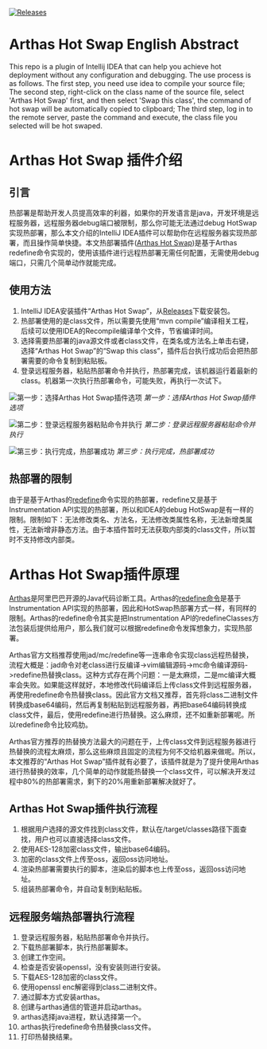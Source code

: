 [![Releases](https://img.shields.io/github/release/etcd-io/etcd/all.svg?style=flat-square)](https://github.com/xxxtai/ArthasHotSwap/releases)
# Arthas Hot Swap English Abstract
This repo is a plugin of Intellij IDEA that can help you achieve hot deployment without any configuration and debugging. The use process is as follows. The first step, you need use idea to compile your source file; The second step, right-click on the class name of the source file, select 'Arthas Hot Swap' first, and then select 'Swap this class', the command of hot swap will be automatically copied to clipboard; The third step, log in to the remote server, paste the command and execute, the class file you selected will be hot swaped.

# Arthas Hot Swap 插件介绍
## 引言
热部署是帮助开发人员提高效率的利器，如果你的开发语言是java，开发环境是远程服务器，远程服务器debug端口被限制，那么你可能无法通过debug HotSwap实现热部署，那么本文介绍的IntelliJ IDEA插件可以帮助你在远程服务器实现热部署，而且操作简单快捷。本文热部署插件([Arthas Hot Swap](https://github.com/xxxtai/ArthasHotSwap))是基于Arthas redefine命令实现的，使用该插件进行远程热部署无需任何配置，无需使用debug端口，只需几个简单动作就能完成。
## 使用方法
1. IntelliJ IDEA安装插件“Arthas Hot Swap”，从[Releases](https://github.com/xxxtai/ArthasHotSwap/releases)下载安装包。
2. 热部署使用的是class文件，所以需要先使用“mvn compile”编译相关工程，后续可以使用IDEA的Recompile编译单个文件，节省编译时间。
3. 选择需要热部署的java源文件或者class文件，在类名或方法名上单击右键，选择“Arthas Hot Swap”的“Swap this class”，插件后台执行成功后会把热部署需要的命令复制到粘贴板。
4. 登录远程服务器，粘贴热部署命令并执行，热部署完成，该机器运行着最新的class。机器第一次执行热部署命令，可能失败，再执行一次试下。

![第一步：选择Arthas Hot Swap插件选项](https://ata2-img.oss-cn-zhangjiakou.aliyuncs.com/b47d34513f1d4c53f4fd309464ef37b7.jpg)
*第一步：选择Arthas Hot Swap插件选项*

![第二步：登录远程服务器粘贴命令并执行](https://ata2-img.oss-cn-zhangjiakou.aliyuncs.com/cb7c29f73c18e591a8f41b5e96604aa2.jpg)
*第二步：登录远程服务器粘贴命令并执行*
  
![第三步：执行完成，热部署成功](https://ata2-img.oss-cn-zhangjiakou.aliyuncs.com/ff42a488e0a3c2c7aee5e0d1874fadea.png)
*第三步：执行完成，热部署成功*

## 热部署的限制
由于是基于Arthas的[redefine](https://alibaba.github.io/arthas/redefine.html)命令实现的热部署，redefine又是基于Instrumentation API实现的热部署，所以和IDEA的debug HotSwap是有一样的限制。限制如下：无法修改类名、方法名，无法修改类属性名称，无法新增类属性，无法新增非静态方法。由于本插件暂时无法获取内部类的class文件，所以暂时不支持修改内部类。

# Arthas Hot Swap插件原理
[Arthas](https://github.com/alibaba/arthas)是阿里巴巴开源的Java代码诊断工具。Arthas的[redefine命令](https://alibaba.github.io/arthas/redefine.html)是基于Instrumentation API实现的热部署，因此和HotSwap热部署方式一样，有同样的限制。Arthas的redefine命令其实是把Instrumentation API的redefineClasses方法包装后提供给用户，那么我们就可以根据redefine命令发挥想象力，实现热部署。

Arthas官方文档推荐使用jad/mc/redefine等一连串命令实现class远程热替换，流程大概是：jad命令对老class进行反编译->vim编辑源码->mc命令编译源码->redefine热替换class。这种方式存在两个问题：一是太麻烦，二是mc编译大概率会失败。如果能这样就好，本地修改代码编译后上传class文件到远程服务器，再使用redefine命令热替换class。因此官方文档又推荐，首先将class二进制文件转换成base64编码，然后再复制粘贴到远程服务器，再把base64编码转换成class文件，最后，使用redefine进行热替换。这么麻烦，还不如重新部署呢。所以redefine命令比较鸡肋。

Arthas官方推荐的热替换方法最大的问题在于，上传class文件到远程服务器进行热替换的流程太麻烦，那么这些麻烦且固定的流程为何不交给机器来做呢。所以，本文推荐的“Arthas Hot Swap”插件就有必要了，该插件就是为了提升使用Arthas进行热替换的效率，几个简单的动作就能热替换一个class文件，可以解决开发过程中80%的热部署需求，剩下的20%用重新部署解决就好了。

## Arthas Hot Swap插件执行流程
1. 根据用户选择的源文件找到class文件，默认在/target/classes路径下面查找，用户也可以直接选择class文件。
2. 使用AES-128加密class文件，输出base64编码。
3. 加密的class文件上传至oss，返回oss访问地址。
4. 渲染热部署需要执行的脚本，渲染后的脚本也上传至oss，返回oss访问地址。
5. 组装热部署命令，并自动复制到粘贴板。

## 远程服务端热部署执行流程
1. 登录远程服务器，粘贴热部署命令并执行。
2. 下载热部署脚本，执行热部署脚本。
3. 创建工作空间。
4. 检查是否安装openssl，没有安装则进行安装。
5. 下载AES-128加密的class文件。
6. 使用openssl enc解密得到class二进制文件。
7. 通过脚本方式安装arthas。
8. 创建与arthas通信的管道并启动arthas。
9. arthas选择java进程，默认选择第一个。
10. arthas执行redefine命令热替换class文件。
11. 打印热替换结果。
